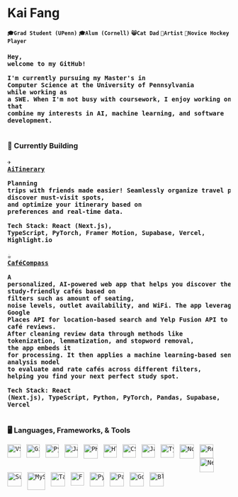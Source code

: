 # Kai Fang 
**`🎓Grad Student (UPenn)`** **`🎓Alum (Cornell)`** **`😸Cat Dad`** **`🎸Artist`** **`🏒Novice Hockey Player`**

#### <pre>Hey, welcome to my GitHub! <br><br>I'm currently pursuing my Master's in Computer Science at the University of Pennsylvania <br>while working as a SWE. When I'm not busy with coursework, I enjoy working on projects that <br>combine my interests in AI, machine learning, and software development. </pre>
#

### 🚀 Currently Building
#### <pre>✈️ [AiTinerary](https://github.com/haifromkai/AiTinerary)<br><br>Planning trips with friends made easier! Seamlessly organize travel plans, discover must-visit spots,<br>and optimize your itinerary based on preferences and real-time data.<br><br>Tech Stack: React (Next.js), TypeScript, PyTorch, Framer Motion, Supabase, Vercel, Highlight.io</pre>

#### <pre>☕ [CaféCompass](https://github.com/haifromkai/CafeCompass)<br><br>A personalized, AI-powered web app that helps you discover the best study-friendly cafés based on<br>filters such as amount of seating, noise levels, outlet availability, and WiFi. The app leverages<br>Google Places API for location-based search and Yelp Fusion API to data scrape café reviews.<br>After cleaning review data through methods like tokenization, lemmatization, and stopword removal,<br>the app embeds it for processing. It then applies a machine learning-based sentiment analysis model<br>to evaluate and rate cafés across different filters, helping you find your next perfect study spot.<br><br>Tech Stack: React (Next.js), TypeScript, Python, PyTorch, Pandas, Supabase, Vercel</pre>
#

### 🖥 Languages, Frameworks, & Tools 
<pre><img align="left" alt="VSCode" width="30px" style="padding-right:10px;" src="https://cdn.jsdelivr.net/npm/devicon@2.15.1/icons/vscode/vscode-original.svg" /><img align="left" alt="Git" width="30px" style="padding-right:10px;"src="https://cdn.jsdelivr.net/gh/devicons/devicon/icons/git/git-original.svg" /><img align="left" alt="Python" width="30px" style="padding-right:10px;" src="https://cdn.jsdelivr.net/gh/devicons/devicon/icons/python/python-plain.svg" /><img align="left" alt="Java" width="30px" style="padding-right:10px;" src="https://cdn.jsdelivr.net/gh/devicons/devicon@latest/icons/java/java-original.svg" /><img align="left" alt="PHP" width="32px" style="padding-right:10px;" src="https://cdn.jsdelivr.net/gh/devicons/devicon@latest/icons/php/php-original.svg" /><img align="left" alt="HTML" width="30px" style="padding-right:10px;" src="https://cdn.jsdelivr.net/gh/devicons/devicon/icons/html5/html5-plain.svg" /><img align="left" alt="CSS" width="30px" style="padding-right:10px;" src="https://cdn.jsdelivr.net/gh/devicons/devicon/icons/css3/css3-plain.svg" /><img align="left" alt="JavaScript" width="30px" style="padding-right:10px;" src="https://cdn.jsdelivr.net/gh/devicons/devicon/icons/javascript/javascript-plain.svg" /><img align="left" alt="TypeScript" width="30px" style="padding-right:10px;" src="https://cdn.jsdelivr.net/gh/devicons/devicon@latest/icons/typescript/typescript-original.svg" /><img align="left" alt="Nodejs" width="32px" style="padding-right:10px;" src="https://cdn.jsdelivr.net/gh/devicons/devicon@latest/icons/nodejs/nodejs-original.svg" /><img align="left" alt="React" width="31px" style="padding-right:10px;" src="https://cdn.jsdelivr.net/gh/devicons/devicon@latest/icons/react/react-original.svg" /><img align="left" alt="Nextjs" width="32px" style="padding-right:10px;" src="https://cdn.jsdelivr.net/gh/devicons/devicon@latest/icons/nextjs/nextjs-original.svg" /><img align="left" alt="Supabase" width="32px" style="padding-right:10px;" src="https://cdn.jsdelivr.net/gh/devicons/devicon@latest/icons/supabase/supabase-original.svg" /><img align="left" alt="MySQL" width="40px" style="padding-right:10px;" src="https://cdn.jsdelivr.net/gh/devicons/devicon@latest/icons/mysql/mysql-original-wordmark.svg" /><img align="left" alt="TailwindCSS" width="32px" style="padding-right:10px;" src="https://cdn.jsdelivr.net/gh/devicons/devicon@latest/icons/tailwindcss/tailwindcss-original.svg" /><img align="left" alt="FramerMotion" width="30px" style="padding-right:10px;" src="https://cdn.jsdelivr.net/gh/devicons/devicon@latest/icons/framermotion/framermotion-original.svg" /><img align="left" alt="PyTorch" width="32px" style="padding-right:10px;" src="https://cdn.jsdelivr.net/gh/devicons/devicon@latest/icons/pytorch/pytorch-original.svg" /><img align="left" alt="Pandas" width="32px" style="padding-right:10px;" src="https://cdn.jsdelivr.net/gh/devicons/devicon@latest/icons/pandas/pandas-original.svg" /><img align="left" alt="Godot 4.2.1" width="32px" style="padding-right:10px;" src="https://cdn.jsdelivr.net/npm/devicon@2.15.1/icons/godot/godot-original.svg" /><img align="left" alt="Blender 4.0" width="32px" style="padding-right:10px;" src="https://cdn.jsdelivr.net/gh/devicons/devicon@latest/icons/blender/blender-original.svg" /></pre>
